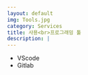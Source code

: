 ```yaml
---
layout: default
img: Tools.jpg
category: Services
title: 사용<br>프로그래밍 툴
description: |
---
```

- VScode
- Gitlab

